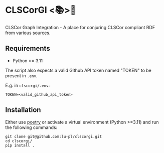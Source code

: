 ![<img src="lodkit.png" width=10% height=10%>]()

# CLSCorGI <📚>🐶

CLSCor Graph Integration - A place for conjuring CLSCor compliant RDF from various sources.

## Requirements

* Python >= 3.11

The script also expects a valid Github API token named "TOKEN" to be present in `.env`.

E.g. in `clscorgi/.env`: 
```text
TOKEN=<valid_github_api_token>
```

## Installation

Either use [poetry](https://python-poetry.org/) or activate a virtual environment (Python >=3.11) and run the following commands:
```shell
git clone git@github.com:lu-pl/clscorgi.git
cd clscorgi/
pip install .
```

